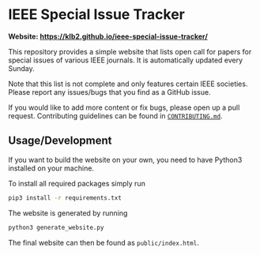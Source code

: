 # IEEE Special Issue Tracker

**Website: https://klb2.github.io/ieee-special-issue-tracker/**

This repository provides a simple website that lists open call for papers for
special issues of various IEEE journals.
It is automatically updated every Sunday.

Note that this list is not complete and only features certain IEEE societies.
Please report any issues/bugs that you find as a GitHub issue.

If you would like to add more content or fix bugs, please open up a pull
request.
Contributing guidelines can be found in [`CONTRIBUTING.md`](CONTRIBUTING.md).


## Usage/Development
If you want to build the website on your own, you need to have Python3
installed on your machine.

To install all required packages simply run
```bash
pip3 install -r requirements.txt
```

The website is generated by running
```bash
python3 generate_website.py
```

The final website can then be found as `public/index.html`.
